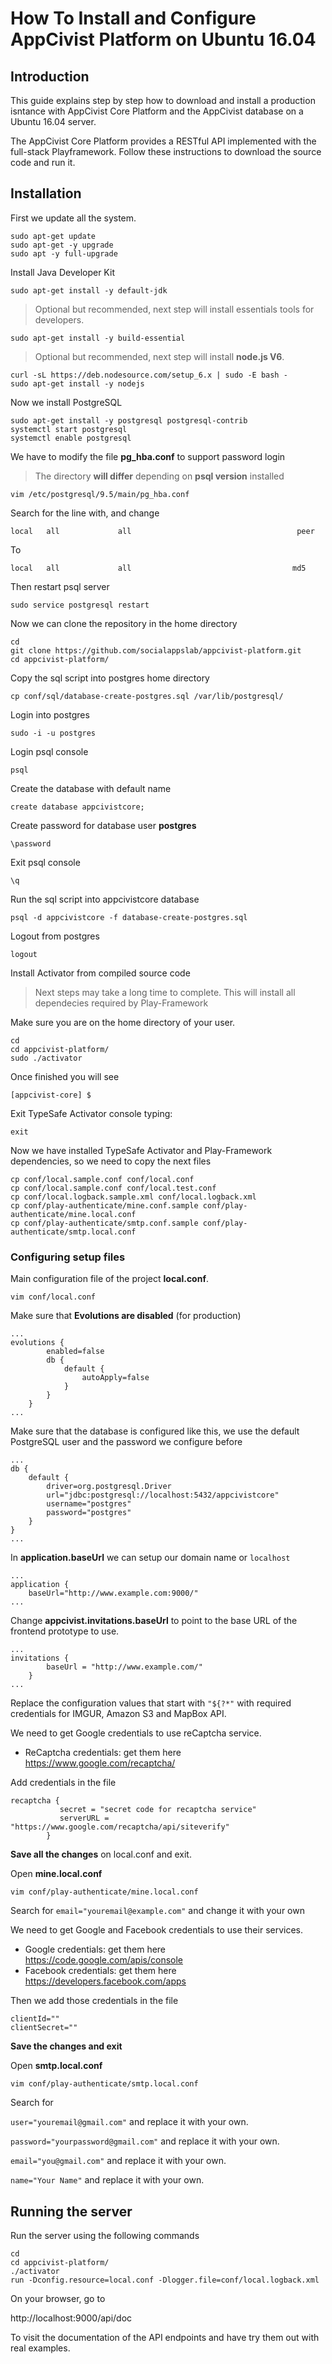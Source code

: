 # How To Install and Configure AppCivist Platform on Ubuntu 16.04

## Introduction
This guide explains step by step how to download and install a production isntance with AppCivist Core Platform and the AppCivist database on a Ubuntu 16.04 server.

The AppCivist Core Platform provides a RESTful API implemented with the full-stack Playframework. Follow these instructions to download the source code and run it.

## Installation

First we update all the system.

```
sudo apt-get update
sudo apt-get -y upgrade
sudo apt -y full-upgrade
```

Install Java Developer Kit

```
sudo apt-get install -y default-jdk
```

> Optional but recommended, next step will install essentials tools for developers.


```
sudo apt-get install -y build-essential
```

> Optional but recommended, next step will install **node.js V6**.


```
curl -sL https://deb.nodesource.com/setup_6.x | sudo -E bash -
sudo apt-get install -y nodejs
```


Now we install PostgreSQL

```
sudo apt-get install -y postgresql postgresql-contrib
systemctl start postgresql
systemctl enable postgresql
```

We have to modify the file **pg_hba.conf** to support password login

> The directory **will differ** depending on **psql version** installed


```
vim /etc/postgresql/9.5/main/pg_hba.conf
```

Search for the line with, and change 

```
local   all             all                                     peer
```

To

```
local   all             all                                    md5
```

Then restart psql server

```
sudo service postgresql restart
```

Now we can clone the repository in the home directory

```
cd
git clone https://github.com/socialappslab/appcivist-platform.git
cd appcivist-platform/
```

Copy the sql script into postgres home directory

```
cp conf/sql/database-create-postgres.sql /var/lib/postgresql/
```

Login into postgres 

```
sudo -i -u postgres
```

Login psql console

```
psql
```

Create the database with default name

```
create database appcivistcore;
```

Create password for database user **postgres**

```
\password
```

Exit psql console

```
\q
```

Run the sql script into appcivistcore database

```
psql -d appcivistcore -f database-create-postgres.sql
```

Logout from postgres

```
logout
```

Install Activator from compiled source code

> Next steps may take a long time to complete. This will install all dependecies required by Play-Framework


Make sure you are on the home directory of your user.

```
cd
cd appcivist-platform/
sudo ./activator
```

Once finished you will see

```
[appcivist-core] $ 
```

Exit TypeSafe Activator console typing: 

```
exit
```

Now we have installed TypeSafe Activator and Play-Framework dependencies, so we need to copy the next files 

```
cp conf/local.sample.conf conf/local.conf
cp conf/local.sample.conf conf/local.test.conf
cp conf/local.logback.sample.xml conf/local.logback.xml
cp conf/play-authenticate/mine.conf.sample conf/play-authenticate/mine.local.conf
cp conf/play-authenticate/smtp.conf.sample conf/play-authenticate/smtp.local.conf
```

### Configuring setup files

Main configuration file of the project **local.conf**.

```
vim conf/local.conf
```

Make sure that **Evolutions are disabled** (for production)

```
...
evolutions {
        enabled=false
        db {
            default {
                autoApply=false
            }
        }
    }
...
```
Make sure that the database is configured like this, we use the default PostgreSQL user and the password we configure before

```
...
db {
    default {
        driver=org.postgresql.Driver
        url="jdbc:postgresql://localhost:5432/appcivistcore"
        username="postgres"
        password="postgres"
    }
}
...
```

In **application.baseUrl** we can setup our domain name or `localhost`
```
...
application {
    baseUrl="http://www.example.com:9000/"
...
```

Change **appcivist.invitations.baseUrl** to point to the base URL of the frontend prototype to use.
```
...
invitations {
        baseUrl = "http://www.example.com/"
    }
...
```

Replace the configuration values that start with `"${?*"` with required credentials for IMGUR, Amazon S3 and MapBox API.

We need to get Google credentials to use reCaptcha service.

* ReCaptcha credentials: get them here https://www.google.com/recaptcha/

Add credentials in the file

```
recaptcha {
           secret = "secret code for recaptcha service"
           serverURL = "https://www.google.com/recaptcha/api/siteverify"
        }
```


**Save all the changes** on local.conf and exit.

Open **mine.local.conf**

```
vim conf/play-authenticate/mine.local.conf
```

Search for `email="youremail@example.com"` and change it with your own

We need to get Google and Facebook credentials to use their services.

* Google credentials: get them here https://code.google.com/apis/console
* Facebook credentials: get them here https://developers.facebook.com/apps

Then we add those credentials in the file
```
clientId=""
clientSecret=""
```

**Save the changes and exit**

Open **smtp.local.conf**

```
vim conf/play-authenticate/smtp.local.conf
``` 

Search for

`user="youremail@gmail.com"` and replace it with your own.

`password="yourpassword@gmail.com"` and replace it with your own.

`email="you@gmail.com"` and replace it with your own.

`name="Your Name"` and replace it with your own.


## Running the server

Run the server using the following commands

```
cd
cd appcivist-platform/
./activator
run -Dconfig.resource=local.conf -Dlogger.file=conf/local.logback.xml
```
On your browser, go to 

http://localhost:9000/api/doc 

To visit the documentation of the API endpoints and have try them out with real examples.
